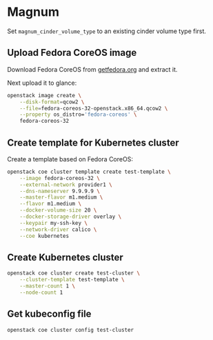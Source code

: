 # Magnum

Set `magnum_cinder_volume_type` to an existing cinder volume type first.

## Upload Fedora CoreOS image

Download Fedora CoreOS from [getfedora.org](https://getfedora.org/en/coreos/download?tab=metal_virtualized&stream=stable) and extract it.

Next upload it to glance:
```sh
openstack image create \
    --disk-format=qcow2 \
    --file=fedora-coreos-32-openstack.x86_64.qcow2 \
    --property os_distro='fedora-coreos' \
    fedora-coreos-32
```

## Create template for Kubernetes cluster

Create a template based on Fedora CoreOS:
```sh
openstack coe cluster template create test-template \
    --image fedora-coreos-32 \
    --external-network provider1 \
    --dns-nameserver 9.9.9.9 \
    --master-flavor m1.medium \
    --flavor m1.medium \
    --docker-volume-size 20 \
    --docker-storage-driver overlay \
    --keypair my-ssh-key \
    --network-driver calico \
    --coe kubernetes
```

## Create Kubernetes cluster

```sh
openstack coe cluster create test-cluster \
    --cluster-template test-template \
    --master-count 1 \
    --node-count 1
```

## Get kubeconfig file

```sh
openstack coe cluster config test-cluster
```
